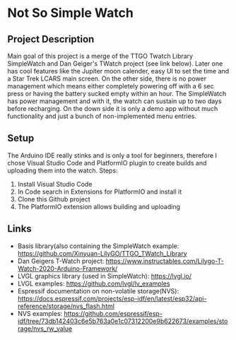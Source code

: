 # Not So Simple Watch
## Project Description
Main goal of this project is a merge of the TTGO Twatch Library SimpleWatch and Dan Geiger's TWatch project (see link below). Later one has cool features like the Jupiter moon calender, easy UI to set the time and a Star Trek LCARS main screen. On the other side, there is no power management which means either completely powering off with a 6 sec press or having the battery sucked empty within an hour. The SimpleWatch has power management and with it, the watch can sustain up to two days before recharging. On the down side it is only a demo app without much functionality and just a bunch of non-implemented menu entries.

## Setup
The Arduino IDE really stinks and is only a tool for beginners, therefore I chose Visual Studio Code and PlatformIO plugin to create builds and uploading them into the watch. Steps:
1. Install Visual Studio Code
2. In Code search in Extensions for PlatformIO and install it
3. Clone this Github project
4. The PlatformIO extension allows building and uploading

## Links
* Basis library(also containing the SimpleWatch example: https://github.com/Xinyuan-LilyGO/TTGO_TWatch_Library
* Dan Geigers T-Watch project: https://www.instructables.com/Lilygo-T-Watch-2020-Arduino-Framework/
* LVGL graphics library (used in SimpleWatch): https://lvgl.io/
* LVGL examples: https://github.com/lvgl/lv_examples
* Espressif documentation on non-volatile storage(NVS): https://docs.espressif.com/projects/esp-idf/en/latest/esp32/api-reference/storage/nvs_flash.html
* NVS examples: https://github.com/espressif/esp-idf/tree/73db142403c6e5b763a0e1c07312200e9b622673/examples/storage/nvs_rw_value
